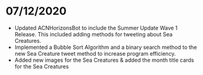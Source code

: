 # 07/12/2020
- Updated ACNHorizonsBot to include the Summer Update Wave 1 Release. This included adding methods for tweeting about Sea Creatures.
- Implemented a Bubble Sort Algorithm and a binary search method to the new Sea Creature tweet method to increase program efficiency. 
- Added new images for the Sea Creatures & added the month title cards for the Sea Creatures
